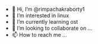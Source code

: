 - 👋 Hi, I’m @rimpachakraborty1
- 👀 I’m interested in linux
- 🌱 I’m currently learning ost
- 💞️ I’m looking to collaborate on ...
- 📫 How to reach me ...

<!---
rimpachakraborty1/rimpachakraborty1 is a ✨ special ✨ repository because its `README.md` (this file) appears on your GitHub profile.
You can click the Preview link to take a look at your changes.
--->
